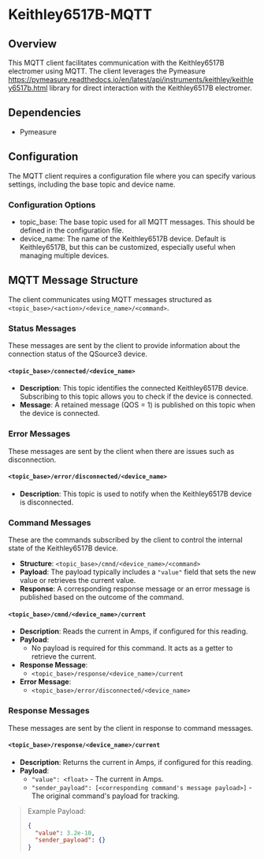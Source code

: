 # Keithley6517B-MQTT

## Overview
This MQTT client facilitates communication with the Keithley6517B electromer using MQTT.
The client leverages the Pymeasure https://pymeasure.readthedocs.io/en/latest/api/instruments/keithley/keithley6517b.html library for direct interaction with the Keithley6517B electromer.

## Dependencies
- Pymeasure

## Configuration
The MQTT client requires a configuration file where you can specify various settings, including the base topic and device name.

### Configuration Options
- topic_base: The base topic used for all MQTT messages. This should be defined in the configuration file.
- device_name: The name of the Keithley6517B device. Default is Keithley6517B, but this can be customized, especially useful when managing multiple devices.

## MQTT Message Structure
The client communicates using MQTT messages structured as `<topic_base>/<action>/<device_name>/<command>`.

### Status Messages

These messages are sent by the client to provide information about the connection status of the QSource3 device.

#### `<topic_base>/connected/<device_name>` 

- **Description**: This topic identifies the connected Keithley6517B device. Subscribing to this topic allows you to check if the device is connected.
- **Message**: A retained message (QOS = 1) is published on this topic when the device is connected.

### Error Messages

These messages are sent by the client when there are issues such as disconnection.

#### `<topic_base>/error/disconnected/<device_name>`

- **Description**: This topic is used to notify when the Keithley6517B device is disconnected.

### Command Messages

These are the commands subscribed by the client to control the internal state of the Keithley6517B device.

- **Structure**: `<topic_base>/cmnd/<device_name>/<command>`
- **Payload**: The payload typically includes a `"value"` field that sets the new value or retrieves the current value.
- **Response**: A corresponding response message or an error message is published based on the outcome of the command.

#### `<topic_base>/cmnd/<device_name>/current`

- **Description**: Reads the current in Amps, if configured for this reading.
- **Payload**: 
  - No payload is required for this command. It acts as a getter to retrieve the current.
- **Response Message**: 
  - `<topic_base>/response/<device_name>/current`
- **Error Message**: 
  - `<topic_base>/error/disconnected/<device_name>`

### Response Messages

These messages are sent by the client in response to command messages. 

#### `<topic_base>/response/<device_name>/current`

- **Description**: Returns the current in Amps, if configured for this reading.
- **Payload**: 
  - `"value": <float>` - The current in Amps.
  - `"sender_payload": [<corresponding command's message payload>]` - The original command's payload for tracking.

> Example Payload:
> ```json
> {
>   "value": 3.2e-10,
>   "sender_payload": {}
> }
> ```
